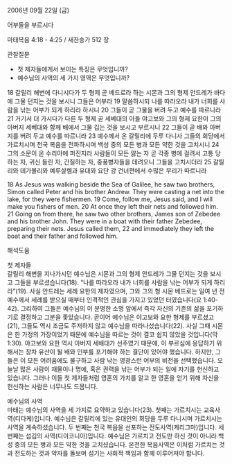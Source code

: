 2006년 09월 22일 (금)

어부들을 부르시다



마태복음 4:18 - 4:25 / 새찬송가 512 장


관찰질문
- 첫 제자들에게서 보이는 특징은 무엇입니까?  
- 예수님의 사역의 세 가지 영역은 무엇입니까? 

18 갈릴리 해변에 다니시다가 두 형제 곧 베드로라 하는 시몬과 그의 형제 안드레가 바다에 그물 던지는 것을 보시니 그들은 어부라 19 말씀하시되 나를 따라오라 내가 너희를 사람을 낚는 어부가 되게 하리라 하시니 20 그들이 곧 그물을 버려 두고 예수를 따르니라 21 거기서 더 가시다가 다른 두 형제 곧 세베대의 아들 야고보와 그의 형제 요한이 그의 아버지 세베대와 함께 배에서 그물 깁는 것을 보시고 부르시니 22 그들이 곧 배와 아버지를 버려 두고 예수를 따르니라 23 예수께서 온 갈릴리에 두루 다니사 그들의 회당에서 가르치시며 천국 복음을 전파하시며 백성 중의 모든 병과 모든 약한 것을 고치시니 24 그의 소문이 온 수리아에 퍼진지라 사람들이 모든 앓는 자 곧 각종 병에 걸려서 고통 당하는 자, 귀신 들린 자, 간질하는 자, 중풍병자들을 데려오니 그들을 고치시더라 25 갈릴리와 데가볼리와 예루살렘과 유대와 요단 강 건너편에서 수많은 무리가 따르니라 

18  As Jesus was walking beside the Sea of Galilee, he saw two brothers, Simon called Peter and his brother Andrew. They were casting a net into the lake, for they were fishermen. 19  Come, follow me, Jesus said, and I will make you fishers of men. 20  At once they left their nets and followed him. 21  Going on from there, he saw two other brothers, James son of Zebedee and his brother John. They were in a boat with their father Zebedee, preparing their nets. Jesus called them, 22  and immediately they left the boat and their father and followed him.

해석도움





첫 제자들  
갈릴리 해변을 지나가시던 예수님은 시몬과 그의 형제 안드레가 그물 던지는 것을 보시고 그들을 부르셨습니다(18). “나를 따라오라 내가 너희를 사람을 낚는 어부가 되게 하리라”(19). 사실 안드레는 세례 요한의 제자였으며, 그와 그의 형 시몬 베드로는 일여 년 전 예수께서 세례를 받으실 때부터 인격적인 관심을 가지고 있었던 터였습니다(요 1:40-42). 그리하여 그들은 예수님의 이 분명한 소명 앞에서 즉각 자신의 기존의 삶을 포기하기로 결정하고 그분을 좇았습니다. 곧이어 예수님은 야고보와 요한 형제를 부르셨고(21), 그들도 역시 조금도 주저하지 않고 예수님을 따라나섰습니다(22). 사실 그때 시몬은 한 가정의 가장이었기 때문에 예수님을 따르는 것이 결코 쉽지 않았을 것입니다(막 1:30). 야고보와 요한 역시 아버지 세배대가 선주였기 때문에, 이 부르심에 응답하기 위해서는 장차 유산이 될 배와 인부를 포기해야 하는 결단이 있어야 했습니다. 하지만, 그들은 이 모든 어려움에도 불구하고 사람 낚는 영광스런 어부의 비전을 선택했습니다. 오늘날 많은 사람이 재물이나 명예, 혹은 권력을 낚는 어부가 되는 일에 자기를 헌신하고 있습니다. 그러나 이들 첫 제자들처럼 영혼의 가치를 알고 한 영혼을 얻기 위해 자신을 헌신하는 사람은 너무나도 드뭅니다.  

예수님의 사역  
마태는 예수님의 사역을 세 가지로 요약하고 있습니다(23). 첫째는 가르치시는 교육사역(디다케)입니다. 예수님은 갈릴리에 있는 유대인의 회당을 두루 다니시며 가르치시는 사역을 계속하셨습니다. 두 번째는 천국 복음을 선포하는 전도사역(케리그마)입니다. 세 번째는 섬김의 사역(디이코니아)입니다. 예수님은 가르치고 전도만 하신 것이 아니라 백성 중의 모든 병과 모든 약한 것을 고치셨습니다. 온전한 복음사역은 이처럼 가르치는 것과 전도하는 것과 약자를 돌보며 섬기는 사회적 책임과 함께 이루어져야 합니다.